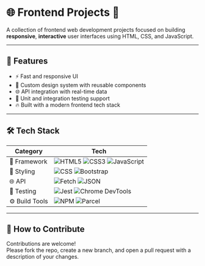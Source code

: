 # 🌐 Frontend Projects 🚀

A collection of frontend web development projects focused on building **responsive**, **interactive** user interfaces using HTML, CSS, and JavaScript.

---

## 🚀 Features

- ⚡ Fast and responsive UI
- 🎨 Custom design system with reusable components
- 🌐 API integration with real-time data
- 🧪 Unit and integration testing support
- 🔥 Built with a modern frontend tech stack

---
## 🛠️ Tech Stack

| Category         | Tech                                   |
|------------------|----------------------------------------|
| 🧠 Framework      | ![HTML5](https://img.shields.io/badge/-HTML5-E34F26?logo=html5&logoColor=white&style=flat-square) ![CSS3](https://img.shields.io/badge/-CSS3-1572B6?logo=css3&logoColor=white&style=flat-square) ![JavaScript](https://img.shields.io/badge/-JavaScript-F7DF1E?logo=javascript&logoColor=black&style=flat-square) |
| 🎨 Styling        | ![CSS](https://img.shields.io/badge/-Vanilla_CSS-264de4?logo=css3&logoColor=white&style=flat-square) ![Bootstrap](https://img.shields.io/badge/-Bootstrap-563D7C?logo=bootstrap&logoColor=white&style=flat-square) |
| 🌐 API            | ![Fetch](https://img.shields.io/badge/-Fetch_API-000000?style=flat-square&logo=javascript&logoColor=white) ![JSON](https://img.shields.io/badge/-JSON-292929?logo=json&logoColor=white&style=flat-square) |
| 🧪 Testing        | ![Jest](https://img.shields.io/badge/-Jest-C21325?logo=jest&logoColor=white&style=flat-square) ![Chrome DevTools](https://img.shields.io/badge/-Chrome_DevTools-4285F4?logo=google-chrome&logoColor=white&style=flat-square) |
| ⚙️ Build Tools    | ![NPM](https://img.shields.io/badge/-npm-CB3837?logo=npm&logoColor=white&style=flat-square) ![Parcel](https://img.shields.io/badge/-Parcel-3C3C3C?logo=parcel&logoColor=white&style=flat-square) |


---
## 🤝 How to Contribute

Contributions are welcome!  
Please fork the repo, create a new branch, and open a pull request with a description of your changes.

